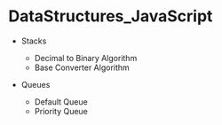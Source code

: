 # DataStructures_JavaScript

- Stacks
    - Decimal to Binary Algorithm
    - Base Converter Algorithm

- Queues
    - Default Queue
    - Priority Queue